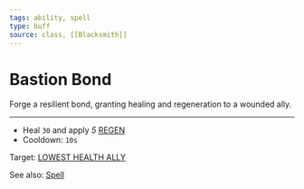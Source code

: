 ```yaml
---
tags: ability, spell
type: buff
source: class, [[Blacksmith]]
---
```


# Bastion Bond

Forge a resilient bond, granting healing and regeneration to a wounded ally.

---

- Heal `30` and apply *5* [REGEN](Status%20Effects/REGEN.md)
- Cooldown: `10s`

Target: [LOWEST HEALTH ALLY](Targets/LOWEST%20HEALTH%20ALLY.md)

See also: [Spell](Mechanics/Spell.md)